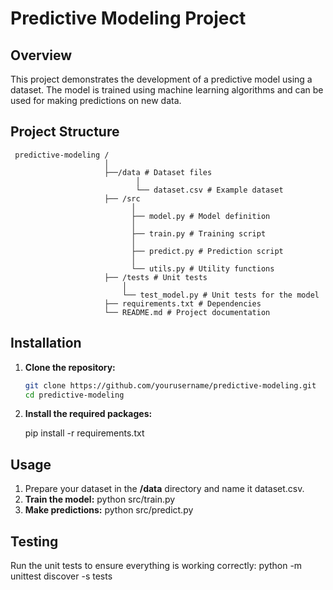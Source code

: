 # Predictive Modeling Project

## Overview
This project demonstrates the development of a predictive model using a dataset. The model is trained using machine learning algorithms and can be used for making predictions on new data.

## Project Structure
     predictive-modeling / 
                         │ 
                         ├──/data # Dataset files
                                │ 
                                └── dataset.csv # Example dataset 
                         ├── /src 
                               │ 
                               ├── model.py # Model definition 
                               │ 
                               ├── train.py # Training script 
                               │ 
                               ├── predict.py # Prediction script 
                               │ 
                               └── utils.py # Utility functions
                         ├── /tests # Unit tests 
                             │ 
                             └── test_model.py # Unit tests for the model 
                         ├── requirements.txt # Dependencies 
                         └── README.md # Project documentation

## Installation
1. **Clone the repository:**
   ```bash
   git clone https://github.com/yourusername/predictive-modeling.git
   cd predictive-modeling
   
2. **Install the required packages:**
   
    pip install -r requirements.txt
   
## Usage   
   
1. Prepare your dataset in the **/data** directory and name it dataset.csv.
2. **Train the model:**
     python src/train.py
3. **Make predictions:**
    python src/predict.py

## Testing

Run the unit tests to ensure everything is working correctly:
  python -m unittest discover -s tests

                    
